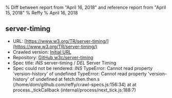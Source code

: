 % Diff between report from "April 16, 2018" and reference report from "April 15, 2018"
% Reffy
% April 16, 2018

## server-timing

- URL: [https://www.w3.org/TR/server-timing/](https://www.w3.org/TR/server-timing/)
- Crawled version: [Initial URL](https://www.w3.org/TR/server-timing/)
- Repository: [GitHub w3c/server-timing](https://github.com/w3c/server-timing)
- Spec title: *INS* server-timing / *DEL* Server Timing
- Spec could not be rendered: *INS* TypeError: Cannot read property 'version-history' of undefined TypeError: Cannot read property 'version-history' of undefined
    at fetch.then.then.s (/home/dom/github.com/reffy/crawl-specs.js:156:34)
    at <anonymous>
    at process._tickCallback (internal/process/next_tick.js:188:7)


